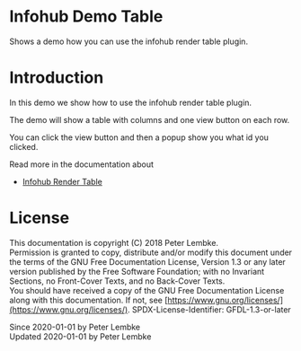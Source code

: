 # Infohub Demo Table
Shows a demo how you can use the infohub render table plugin.  

# Introduction
In this demo we show how to use the infohub render table plugin.  

The demo will show a table with columns and one view button on each row.

You can click the view button and then a popup show you what id you clicked.

Read more in the documentation about  
- [Infohub Render Table](plugin,infohub_render_table)

# License
This documentation is copyright (C) 2018 Peter Lembke.  
Permission is granted to copy, distribute and/or modify this document under the terms of the GNU Free Documentation License, Version 1.3 or any later version published by the Free Software Foundation; with no Invariant Sections, no Front-Cover Texts, and no Back-Cover Texts.  
You should have received a copy of the GNU Free Documentation License along with this documentation. If not, see [https://www.gnu.org/licenses/](https://www.gnu.org/licenses/).  SPDX-License-Identifier: GFDL-1.3-or-later  

Since 2020-01-01 by Peter Lembke  
Updated 2020-01-01 by Peter Lembke  
